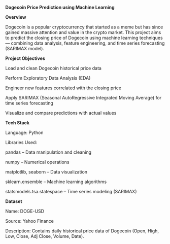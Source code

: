 **Dogecoin Price Prediction using Machine Learning**

**Overview**

Dogecoin is a popular cryptocurrency that started as a meme but has since gained massive attention and value in the crypto market.
This project aims to predict the closing price of Dogecoin using machine learning techniques — combining data analysis, feature engineering, and time series forecasting (SARIMAX model).


**Project Objectives**

Load and clean Dogecoin historical price data

Perform Exploratory Data Analysis (EDA)

Engineer new features correlated with the closing price

Apply SARIMAX (Seasonal AutoRegressive Integrated Moving Average) for time series forecasting

Visualize and compare predictions with actual values



**Tech Stack**

Language: Python

Libraries Used:

pandas – Data manipulation and cleaning

numpy – Numerical operations

matplotlib, seaborn – Data visualization

sklearn.ensemble – Machine learning algorithms

statsmodels.tsa.statespace – Time series modeling (SARIMAX)



**Dataset**

Name: DOGE-USD

Source: Yahoo Finance

Description: Contains daily historical price data of Dogecoin (Open, High, Low, Close, Adj Close, Volume, Date).

